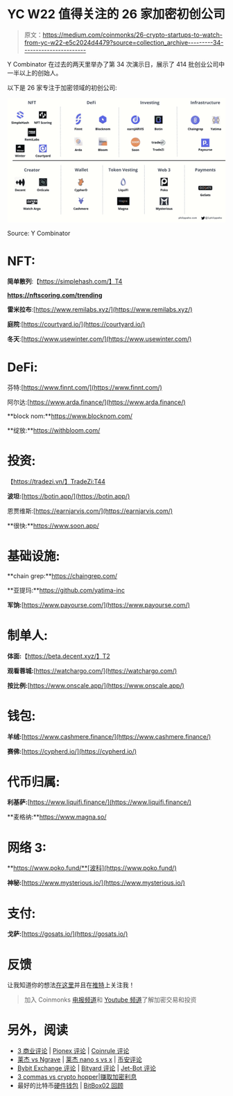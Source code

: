 # YC W22 值得关注的 26 家加密初创公司

> 原文：<https://medium.com/coinmonks/26-crypto-startups-to-watch-from-yc-w22-e5c2024d4479?source=collection_archive---------34----------------------->

Y Combinator 在过去的两天里举办了第 34 次演示日，展示了 414 批创业公司中一半以上的创始人。

以下是 26 家专注于加密领域的初创公司:

![](img/891e32c60ca1f8acf590ff1d82b4743b.png)

Source: Y Combinator

# **NFT:**

**简单散列**:【https://simplehash.com/】T4

**https://nftscoring.com/trending**

**雷米拉布**:[https://www.remilabs.xyz/](https://www.remilabs.xyz/)

**庭院**:[https://courtyard.io/](https://courtyard.io/)

**冬天**:[https://www.usewinter.com/](https://www.usewinter.com/)

# **DeFi:**

芬特:[https://www.finnt.com/](https://www.finnt.com/)

阿尔达:[https://www.arda.finance/](https://www.arda.finance/)

**block nom:**https://www.blocknom.com/

**绽放:**https://withbloom.com/

# **投资:**

【https://tradezi.vn/】TradeZi:T44

**波坦:**[https://botin.app/](https://botin.app/)

恩贾维斯:[https://earnjarvis.com/](https://earnjarvis.com/)

**很快:**https://www.soon.app/

# **基础设施:**

**chain grep:**https://chaingrep.com/

**亚提玛:**https://github.com/yatima-inc

**军饷:**[https://www.payourse.com/](https://www.payourse.com/)

# **制单人:**

**体面:**【https://beta.decent.xyz/】T2

**观看蓉城:**[https://watchargo.com/](https://watchargo.com/)

**按比例:**[https://www.onscale.app/](https://www.onscale.app/)

# **钱包:**

**羊绒:**[https://www.cashmere.finance/](https://www.cashmere.finance/)

**赛佛:**[https://cypherd.io/](https://cypherd.io/)

# **代币归属:**

**利基萨:**[https://www.liquifi.finance/](https://www.liquifi.finance/)

**麦格纳:**https://www.magna.so/

# **网络 3:**

**https://www.poko.fund/**[波科](https://www.poko.fund/)

**神秘:**[https://www.mysterious.io/](https://www.mysterious.io/)

# **支付:**

**戈萨:**[https://gosats.io/](https://gosats.io/)

# 反馈

让我知道你的想法[在这里](https://www.philippeho.com/contact)并且在[推特](https://twitter.com/1philippeho)上关注我！

> 加入 Coinmonks [电报频道](https://t.me/coincodecap)和 [Youtube 频道](https://www.youtube.com/c/coinmonks/videos)了解加密交易和投资

# 另外，阅读

*   [3 商业评论](/coinmonks/3commas-review-an-excellent-crypto-trading-bot-2020-1313a58bec92) | [Pionex 评论](https://coincodecap.com/pionex-review-exchange-with-crypto-trading-bot) | [Coinrule 评论](/coinmonks/coinrule-review-2021-a-beginner-friendly-crypto-trading-bot-daf0504848ba)
*   [莱杰 vs Ngrave](/coinmonks/ledger-vs-ngrave-zero-7e40f0c1d694) | [莱杰 nano s vs x](/coinmonks/ledger-nano-s-vs-x-battery-hardware-price-storage-59a6663fe3b0) | [币安评论](/coinmonks/binance-review-ee10d3bf3b6e)
*   [Bybit Exchange 评论](/coinmonks/bybit-exchange-review-dbd570019b71) | [Bityard 评论](https://coincodecap.com/bityard-reivew) | [Jet-Bot 评论](https://coincodecap.com/jet-bot-review)
*   [3 commas vs crypto hopper](/coinmonks/3commas-vs-pionex-vs-cryptohopper-best-crypto-bot-6a98d2baa203)|[赚取加密利息](/coinmonks/earn-crypto-interest-b10b810fdda3)
*   最好的比特币[硬件钱包](/coinmonks/hardware-wallets-dfa1211730c6) | [BitBox02 回顾](/coinmonks/bitbox02-review-your-swiss-bitcoin-hardware-wallet-c36c88fff29)